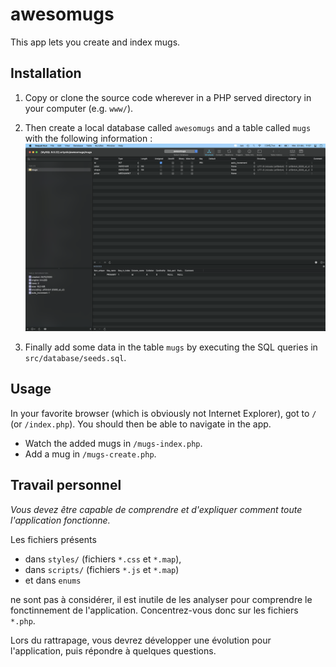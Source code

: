 # awesomugs

This app lets you create and index mugs.

## Installation

1. Copy or clone the source code wherever in a PHP served directory in your computer (e.g. `www/`).

2. Then create a local database called `awesomugs` and a table called `mugs` with the following information :
![database_scheme](./src/database/scheme.png)

3. Finally add some data in the table `mugs` by executing the SQL queries in `src/database/seeds.sql`.

## Usage

In your favorite browser (which is obviously not Internet Explorer), got to `/` (or `/index.php`). You should then be able to navigate in the app.

- Watch the added mugs in `/mugs-index.php`.
- Add a mug in `/mugs-create.php`.

## Travail personnel

_Vous devez être capable de comprendre et d'expliquer comment toute l'application fonctionne._

Les fichiers présents
- dans `styles/` (fichiers `*.css` et `*.map`),
- dans `scripts/` (fichiers `*.js` et `*.map`)
- et dans `enums`

ne sont pas à considérer, il est inutile de les analyser pour comprendre le fonctinnement de l'application.
Concentrez-vous donc sur les fichiers `*.php`.

Lors du rattrapage, vous devrez développer une évolution pour l'application, puis répondre à quelques questions.